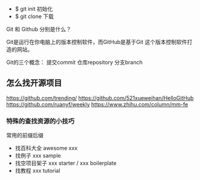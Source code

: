 - $ git init    初始化
- $ git clone   下载


Git 和 Github 分别是什么？

Git是运行在你电脑上的版本控制软件，而GitHub是基于Git  这个版本控制软件打造的网站。

Git的三个概念： 提交commit  仓库repository  分支branch


## 怎么找开源项目
https://github.com/trending/
https://github.com/521xueweihan/HelloGitHub
https://github.com/ruanyf/weekly
https://www.zhihu.com/column/mm-fe

### 特殊的查找资源的小技巧
常用的前缀后缀
- 找百科大全 awesome xxx
- 找例子  xxx sample
- 找空项目架子 xxx starter / xxx boilerplate
- 找教程 xxx tutorial
